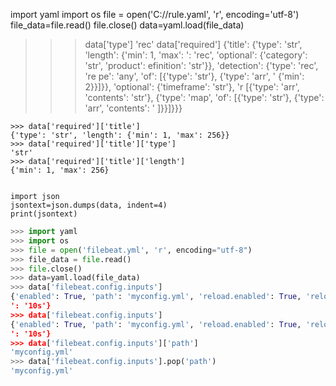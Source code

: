 import yaml
import os
file = open('C://rule.yaml', 'r', encoding='utf-8')
file_data=file.read()
file.close()
data=yaml.load(file_data)


>>> data['type']
'rec'
>>> data['required']
{'title': {'type': 'str', 'length': {'min': 1, 'max':
': 'rec', 'optional': {'category': 'str', 'product':
efinition': 'str'}}, 'detection': {'type': 'rec', 're
pe': 'any', 'of': [{'type': 'str'}, {'type': 'arr', '
 {'min': 2}}]}}, 'optional': {'timeframe': 'str'}, 'r
 [{'type': 'arr', 'contents': 'str'}, {'type': 'map',
'of': [{'type': 'str'}, {'type': 'arr', 'contents': '
]}}]}}}

```
>>> data['required']['title']
{'type': 'str', 'length': {'min': 1, 'max': 256}}
>>> data['required']['title']['type']
'str'
>>> data['required']['title']['length']
{'min': 1, 'max': 256}


import json
jsontext=json.dumps(data, indent=4)
print(jsontext)
```

```python
>>> import yaml
>>> import os
>>> file = open('filebeat.yml', 'r', encoding="utf-8")
>>> file_data = file.read()
>>> file.close()
>>> data=yaml.load(file_data)
>>> data['filebeat.config.inputs']
{'enabled': True, 'path': 'myconfig.yml', 'reload.enabled': True, 'reload.period
': '10s'}
>>> data['filebeat.config.inputs']
{'enabled': True, 'path': 'myconfig.yml', 'reload.enabled': True, 'reload.period
': '10s'}
>>> data['filebeat.config.inputs']['path']
'myconfig.yml'
>>> data['filebeat.config.inputs'].pop('path')
'myconfig.yml'
```
